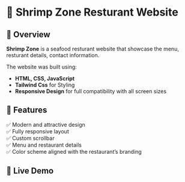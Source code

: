 #  🦐  Shrimp Zone Resturant Website

## 📌 Overview

**Shrimp Zone** is a seafood resturant website that showcase the menu, resturant details, contact information.

The website was built using:
- **HTML, CSS, JavaScript**
- **Tailwind Css** for Styling
- **Responsive Design** for full compatibility with all screen sizes

## 🎨 Features  
✅ Modern and attractive design  
✅ Fully responsive layout  
✅ Custom scrollbar  
✅ Menu and restaurant details  
✅ Color scheme aligned with the restaurant’s branding  

## 🔗 Live Demo



